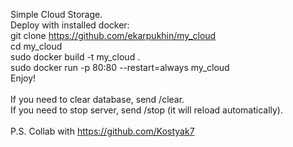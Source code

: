 Simple Cloud Storage. \
Deploy with installed docker: \
  git clone https://github.com/ekarpukhin/my_cloud \
  cd my_cloud \
  sudo docker build -t my_cloud . \
  sudo docker run -p 80:80 --restart=always my_cloud \
Enjoy! \
\
If you need to clear database, send /clear. \
If you need to stop server, send /stop (it will reload automatically). \
\
P.S. Collab with https://github.com/Kostyak7 
